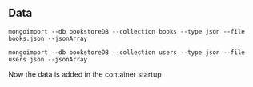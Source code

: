 
## Data

```mongoimport --db bookstoreDB --collection books --type json --file books.json --jsonArray```

```mongoimport --db bookstoreDB --collection users --type json --file users.json --jsonArray```

Now the data is added in the container startup